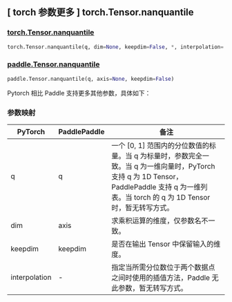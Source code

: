## [ torch 参数更多 ] torch.Tensor.nanquantile

### [torch.Tensor.nanquantile](https://pytorch.org/docs/stable/generated/torch.nanquantile.html#torch.nanquantile)

```python
torch.Tensor.nanquantile(q, dim=None, keepdim=False, *, interpolation='linear')
```

### [paddle.Tensor.nanquantile](https://github.com/PaddlePaddle/Paddle/pull/41343)

```python
paddle.Tensor.nanquantile(q, axis=None, keepdim=False)
```

Pytorch 相比 Paddle 支持更多其他参数，具体如下：

### 参数映射

| PyTorch       | PaddlePaddle | 备注                                                                                                                            |
| ------------- | ------------ |-------------------------------------------------------------------------------------------------------------------------------|
| q             | q            | 一个 [0, 1] 范围内的分位数值的标量。当 q 为标量时，参数完全一致。当 q 为一维向量时，PyTorch 支持 q 为 1D Tensor，PaddlePaddle 支持 q 为一维列表。当 torch 的 q 为 1D Tensor 时，暂无转写方式。 |
| dim           | axis         | 求乘积运算的维度，仅参数名不一致。                                                                                                             |
| keepdim       | keepdim      | 是否在输出 Tensor 中保留输入的维度。                                                                                                        |
| interpolation | -            | 指定当所需分位数位于两个数据点之间时使用的插值方法，Paddle 无此参数，暂无转写方式。                                                                                 |
